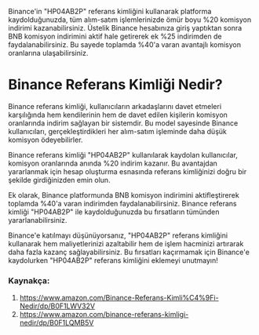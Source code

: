 Binance'in "HP04AB2P" referans kimliğini kullanarak platforma kaydolduğunuzda, tüm alım-satım işlemlerinizde ömür boyu %20 komisyon indirimi kazanabilirsiniz. Üstelik Binance hesabınıza giriş yaptıktan sonra BNB komisyon indirimini aktif hale getirerek ek %25 indirimden de faydalanabilirsiniz. Bu sayede toplamda %40'a varan avantajlı komisyon oranlarına ulaşabilirsiniz.

# Binance Referans Kimliği Nedir?
Binance referans kimliği, kullanıcıların arkadaşlarını davet etmeleri karşılığında hem kendilerinin hem de davet edilen kişilerin komisyon oranlarında indirim sağlayan bir sistemdir. Bu model sayesinde Binance kullanıcıları, gerçekleştirdikleri her alım-satım işleminde daha düşük komisyon ödeyebilirler.

Binance referans kimliği "HP04AB2P" kullanılarak kaydolan kullanıcılar, komisyon oranlarında anında %20 indirim kazanır. Bu avantajdan yararlanmak için hesap oluşturma esnasında referans kimliğinizi doğru bir şekilde girdiğinizden emin olun.

Ek olarak, Binance platformunda BNB komisyon indirimini aktifleştirerek toplamda %40'a varan indirimden faydalanabilirsiniz. Binance referans kimliği "HP04AB2P" ile kaydolduğunuzda bu fırsatların tümünden yararlanabilirsiniz.

Binance'e katılmayı düşünüyorsanız, "HP04AB2P" referans kimliğini kullanarak hem maliyetlerinizi azaltabilir hem de işlem hacminizi artırarak daha fazla kazanç sağlayabilirsiniz. Bu fırsatları kaçırmamak için Binance'e kaydolurken "HP04AB2P" referans kimliğini eklemeyi unutmayın!

### Kaynakça:
1. https://www.amazon.com/Binance-Referans-Kimli%C4%9Fi-Nedir/dp/B0F1LWV32V
2. https://www.amazon.com/binance-referans-kimligi-nedir/dp/B0F1LQMB5V
